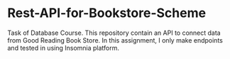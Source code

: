 # Rest-API-for-Bookstore-Scheme
 Task of Database Course. This repository contain an API to connect data from Good Reading Book Store. In this assignment, I only make endpoints and tested in using Insomnia platform.
